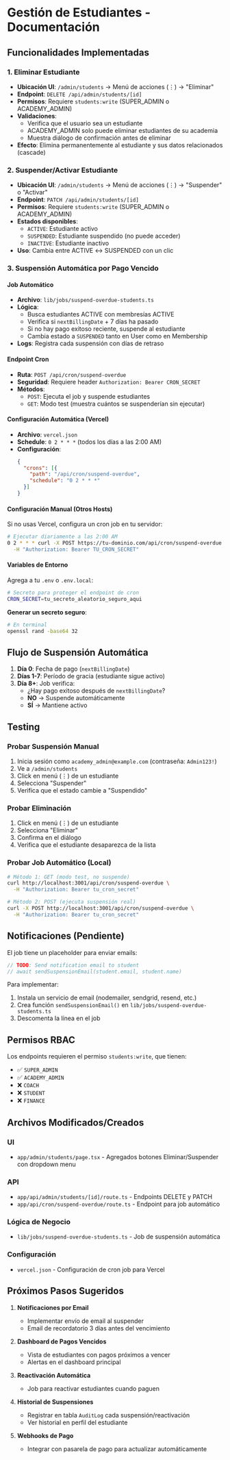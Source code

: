 # Gestión de Estudiantes - Documentación

## Funcionalidades Implementadas

### 1. Eliminar Estudiante
- **Ubicación UI**: `/admin/students` → Menú de acciones (⋮) → "Eliminar"
- **Endpoint**: `DELETE /api/admin/students/[id]`
- **Permisos**: Requiere `students:write` (SUPER_ADMIN o ACADEMY_ADMIN)
- **Validaciones**:
  - Verifica que el usuario sea un estudiante
  - ACADEMY_ADMIN solo puede eliminar estudiantes de su academia
  - Muestra diálogo de confirmación antes de eliminar
- **Efecto**: Elimina permanentemente al estudiante y sus datos relacionados (cascade)

### 2. Suspender/Activar Estudiante
- **Ubicación UI**: `/admin/students` → Menú de acciones (⋮) → "Suspender" o "Activar"
- **Endpoint**: `PATCH /api/admin/students/[id]`
- **Permisos**: Requiere `students:write` (SUPER_ADMIN o ACADEMY_ADMIN)
- **Estados disponibles**:
  - `ACTIVE`: Estudiante activo
  - `SUSPENDED`: Estudiante suspendido (no puede acceder)
  - `INACTIVE`: Estudiante inactivo
- **Uso**: Cambia entre ACTIVE ↔ SUSPENDED con un clic

### 3. Suspensión Automática por Pago Vencido

#### Job Automático
- **Archivo**: `lib/jobs/suspend-overdue-students.ts`
- **Lógica**:
  - Busca estudiantes ACTIVE con membresías ACTIVE
  - Verifica si `nextBillingDate` + 7 días ha pasado
  - Si no hay pago exitoso reciente, suspende al estudiante
  - Cambia estado a `SUSPENDED` tanto en User como en Membership
- **Logs**: Registra cada suspensión con días de retraso

#### Endpoint Cron
- **Ruta**: `POST /api/cron/suspend-overdue`
- **Seguridad**: Requiere header `Authorization: Bearer CRON_SECRET`
- **Métodos**:
  - `POST`: Ejecuta el job y suspende estudiantes
  - `GET`: Modo test (muestra cuántos se suspenderían sin ejecutar)

#### Configuración Automática (Vercel)
- **Archivo**: `vercel.json`
- **Schedule**: `0 2 * * *` (todos los días a las 2:00 AM)
- **Configuración**:
  ```json
  {
    "crons": [{
      "path": "/api/cron/suspend-overdue",
      "schedule": "0 2 * * *"
    }]
  }
  ```

#### Configuración Manual (Otros Hosts)
Si no usas Vercel, configura un cron job en tu servidor:

```bash
# Ejecutar diariamente a las 2:00 AM
0 2 * * * curl -X POST https://tu-dominio.com/api/cron/suspend-overdue \
  -H "Authorization: Bearer TU_CRON_SECRET"
```

#### Variables de Entorno
Agrega a tu `.env` o `.env.local`:

```bash
# Secreto para proteger el endpoint de cron
CRON_SECRET=tu_secreto_aleatorio_seguro_aqui
```

**Generar un secreto seguro**:
```bash
# En terminal
openssl rand -base64 32
```

## Flujo de Suspensión Automática

1. **Día 0**: Fecha de pago (`nextBillingDate`)
2. **Días 1-7**: Período de gracia (estudiante sigue activo)
3. **Día 8+**: Job verifica:
   - ¿Hay pago exitoso después de `nextBillingDate`?
   - **NO** → Suspende automáticamente
   - **SÍ** → Mantiene activo

## Testing

### Probar Suspensión Manual
1. Inicia sesión como `academy_admin@example.com` (contraseña: `Admin123!`)
2. Ve a `/admin/students`
3. Click en menú (⋮) de un estudiante
4. Selecciona "Suspender"
5. Verifica que el estado cambie a "Suspendido"

### Probar Eliminación
1. Click en menú (⋮) de un estudiante
2. Selecciona "Eliminar"
3. Confirma en el diálogo
4. Verifica que el estudiante desaparezca de la lista

### Probar Job Automático (Local)
```bash
# Método 1: GET (modo test, no suspende)
curl http://localhost:3001/api/cron/suspend-overdue \
  -H "Authorization: Bearer tu_cron_secret"

# Método 2: POST (ejecuta suspensión real)
curl -X POST http://localhost:3001/api/cron/suspend-overdue \
  -H "Authorization: Bearer tu_cron_secret"
```

## Notificaciones (Pendiente)

El job tiene un placeholder para enviar emails:
```typescript
// TODO: Send notification email to student
// await sendSuspensionEmail(student.email, student.name)
```

Para implementar:
1. Instala un servicio de email (nodemailer, sendgrid, resend, etc.)
2. Crea función `sendSuspensionEmail()` en `lib/jobs/suspend-overdue-students.ts`
3. Descomenta la línea en el job

## Permisos RBAC

Los endpoints requieren el permiso `students:write`, que tienen:
- ✅ `SUPER_ADMIN`
- ✅ `ACADEMY_ADMIN`
- ❌ `COACH`
- ❌ `STUDENT`
- ❌ `FINANCE`

## Archivos Modificados/Creados

### UI
- `app/admin/students/page.tsx` - Agregados botones Eliminar/Suspender con dropdown menu

### API
- `app/api/admin/students/[id]/route.ts` - Endpoints DELETE y PATCH
- `app/api/cron/suspend-overdue/route.ts` - Endpoint para job automático

### Lógica de Negocio
- `lib/jobs/suspend-overdue-students.ts` - Job de suspensión automática

### Configuración
- `vercel.json` - Configuración de cron job para Vercel

## Próximos Pasos Sugeridos

1. **Notificaciones por Email**
   - Implementar envío de email al suspender
   - Email de recordatorio 3 días antes del vencimiento

2. **Dashboard de Pagos Vencidos**
   - Vista de estudiantes con pagos próximos a vencer
   - Alertas en el dashboard principal

3. **Reactivación Automática**
   - Job para reactivar estudiantes cuando paguen

4. **Historial de Suspensiones**
   - Registrar en tabla `AuditLog` cada suspensión/reactivación
   - Ver historial en perfil del estudiante

5. **Webhooks de Pago**
   - Integrar con pasarela de pago para actualizar automáticamente
